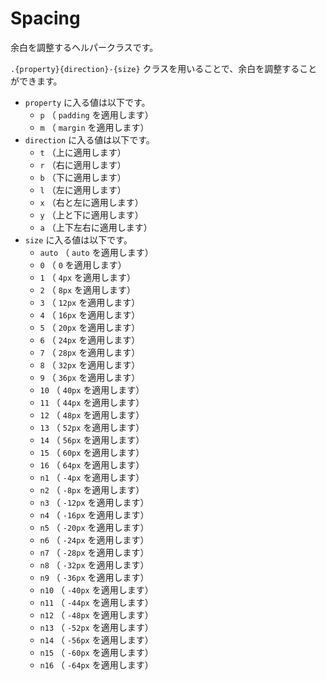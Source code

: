 # Spacing

余白を調整するヘルパークラスです。

`.{property}{direction}-{size}` クラスを用いることで、余白を調整することができます。

- `property` に入る値は以下です。
  - `p` （ `padding` を適用します）
  - `m` （ `margin` を適用します）
- `direction` に入る値は以下です。
  - `t` （上に適用します）
  - `r` （右に適用します）
  - `b` （下に適用します）
  - `l` （左に適用します）
  - `x` （右と左に適用します）
  - `y` （上と下に適用します）
  - `a` （上下左右に適用します）
- `size` に入る値は以下です。
  - `auto` （ `auto` を適用します）
  - `0` （ `0` を適用します）
  - `1` （ `4px` を適用します）
  - `2` （ `8px` を適用します）
  - `3` （ `12px` を適用します）
  - `4` （ `16px` を適用します）
  - `5` （ `20px` を適用します）
  - `6` （ `24px` を適用します）
  - `7` （ `28px` を適用します）
  - `8` （ `32px` を適用します）
  - `9` （ `36px` を適用します）
  - `10` （ `40px` を適用します）
  - `11` （ `44px` を適用します）
  - `12` （ `48px` を適用します）
  - `13` （ `52px` を適用します）
  - `14` （ `56px` を適用します）
  - `15` （ `60px` を適用します）
  - `16` （ `64px` を適用します）
  - `n1` （ `-4px` を適用します）
  - `n2` （ `-8px` を適用します）
  - `n3` （ `-12px` を適用します）
  - `n4` （ `-16px` を適用します）
  - `n5` （ `-20px` を適用します）
  - `n6` （ `-24px` を適用します）
  - `n7` （ `-28px` を適用します）
  - `n8` （ `-32px` を適用します）
  - `n9` （ `-36px` を適用します）
  - `n10` （ `-40px` を適用します）
  - `n11` （ `-44px` を適用します）
  - `n12` （ `-48px` を適用します）
  - `n13` （ `-52px` を適用します）
  - `n14` （ `-56px` を適用します）
  - `n15` （ `-60px` を適用します）
  - `n16` （ `-64px` を適用します）
